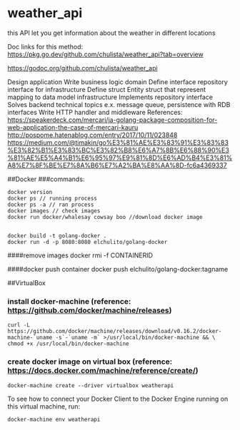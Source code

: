 # weather_api
this API let you get information about the weather in different locations

Doc links for this method: 
https://pkg.go.dev/github.com/chulista/weather_api?tab=overview 

https://godoc.org/github.com/chulista/weather_api


Design
application
Write business logic
domain
Define interface
repository interface for infrastructure
Define struct
Entity struct that represent mapping to data model
infrastructure
Implements repository interface
Solves backend technical topics
e.x. message queue, persistence with RDB
interfaces
Write HTTP handler and middleware
References:
https://speakerdeck.com/mercari/ja-golang-package-composition-for-web-application-the-case-of-mercari-kauru
http://pospome.hatenablog.com/entry/2017/10/11/023848
https://medium.com/@timakin/go%E3%81%AE%E3%83%91%E3%83%83%E3%82%B1%E3%83%BC%E3%82%B8%E6%A7%8B%E6%88%90%E3%81%AE%E5%A4%B1%E6%95%97%E9%81%8D%E6%AD%B4%E3%81%A8%E7%8F%BE%E7%8A%B6%E7%A2%BA%E8%AA%8D-fc6a4369337



##Docker
###commands:

    docker version 
    docker ps // running process
    docker ps -a // ran process
    docker images // check images
    docker run docker/whalesay cowsay boo //download docker image


    docker build -t golang-docker .
    docker run -d -p 8080:8080 elchulito/golang-docker


####remove images
    docker rmi -f CONTAINERID
    
####docker push container
    docker push elchulito/golang-docker:tagname


##VirtualBox
### install docker-machine (reference: https://github.com/docker/machine/releases)
    curl -L https://github.com/docker/machine/releases/download/v0.16.2/docker-machine-`uname -s`-`uname -m` >/usr/local/bin/docker-machine && \
    chmod +x /usr/local/bin/docker-machine

### create docker image on virtual box (reference: https://docs.docker.com/machine/reference/create/)
    docker-machine create --driver virtualbox weatherapi
    
To see how to connect your Docker Client to the Docker Engine running on this virtual machine, run: 

    docker-machine env weatherapi